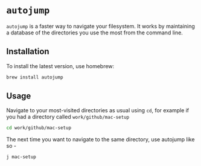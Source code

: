 # `autojump`

`autojump` is a faster way to navigate your filesystem. It works by maintaining a database of the directories you use the most from the command line.

## Installation

To install the latest version, use homebrew:

```sh
brew install autojump
```

## Usage

Navigate to your most-visited directories as usual using `cd`, for example if you had a directory called `work/github/mac-setup`

```sh
cd work/github/mac-setup
```

The next time you want to navigate to the same directory, use autojump like so -

```sh
j mac-setup
```

